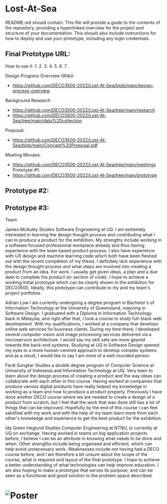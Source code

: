 # Lost-At-Sea

README.md should contain:
This file will provide a guide to the contents of the repository, providing a hyperlinked
overview for the project and structure of your documentation. This should also include
instructions for how to deploy and use your prototype, including any login credentials.

Final Prototype URL:
- 

How to use it:
1. 
2.
3.
4.
5.
6.
7.

Design Progress Overview (Wiki):
- https://github.com/DECO3500-2022/Lost-At-Sea/blob/main/design-process-overview

Background Research
- https://github.com/DECO3500-2022/Lost-At-Sea/tree/main/research
- https://github.com/DECO3500-2022/Lost-At-Sea/tree/main/data%20collection

Proposal:
- https://github.com/DECO3500-2022/Lost-At-Sea/blob/main/Concept%20Proposal.pdf

Meeting Minutes:
- https://github.com/DECO3500-2022/Lost-At-Sea/tree/main/meetings
Prototype #1:
- https://github.com/DECO3500-2022/Lost-At-Sea/tree/main/prototype

Prototype #2:
-

Prototype #3:
-

Team:

James McAuley
Studies Software Engineering at UQ. I am extremely interested in learning the design thought process and contributing what I can to produce a product for the exhibition. My strengths include working in a software focused professional workplace already and thus having experience with the team based product process. I also have experience with UX design and machine learning code which both have been fleshed out with the recent completion of my thesis. I definitely lack experience with the design thought process and what steps are involved into creating a product from an idea. For work, I usually get given ideas, a plan and a due date to complete the product (or section of code). I hope to achieve a working initial prototype which can be clearly shown in the exhibition for DECO3500. Ideally, this prototype can contribute to my and my team's project portfolios.

Adrian Low
I am currently undergoing a degree program in Bachelor's of Information Technology at the University of Queensland, majoring in Software Design. I graduated with a Diploma in Information Technology back in Malaysia, and right after that, I took a course to study full-stack web development. With my qualifications, I worked at a company that develops online web services for business clients. During my time there, I developed several computer-vision and image processing services delivered via a microservice architecture. I would say my skill sets are more geared towards the back-end systems. Studying at UQ in Software Design opened my eyes to a more human-centred approach to develop complex systems and as a result, I would like to say I am more of a well-rounded person

Ferdi Sungkar
Studies a double degree program of Computer Science at University of Indonesia and Information Technology at UQ. Very keen to learn about the design process of creating a product and the way ideas can collaborate with each other in this course. Having worked at companies that produce various digital products have really helped my knowledge in working as a team and how to produce a product properly. Previously I have done another DECO course where we are needed to create a design of a product from scratch, but I feel that the work that was done still has a lot of things that can be improved. Hopefully by the end of this course I can feel satisfied with my work and with the help of my team learn more from each other's knowledge and experience to get the best product for the exhibition.

Ida Green Heglund
Studies Computer Engineering at NTNU, is currently at UQ on exchange. Having worked in teams on big application projects before, I believe I can be an attribute in knowing what needs to be done and when. Other strengths include being organised and efficient, which can help avoid unnecessary work. Weaknesses include not having had a DECO course before, and I am therefore a bit unsure about the scope of the course, what is required and layout of the final prototype. I hope to achieve a better understanding of what technologies can help improve education. I am also hoping to make a prototype that serves its purpose, and can be seen as a functional and good solution to the problem space described.

# ![Poster](https://user-images.githubusercontent.com/71433203/196400895-f07a6971-b32e-4932-946b-079a7d6a4302.png)
